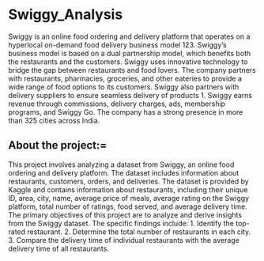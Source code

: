 # Swiggy_Analysis
Swiggy is an online food ordering and delivery platform that operates on a hyperlocal on-demand food delivery business model 123. Swiggy’s business model is based on a dual partnership model, which benefits both the restaurants and the customers. Swiggy uses innovative technology to bridge the gap between restaurants and food lovers. The company partners with restaurants, pharmacies, groceries, and other eateries to provide a wide range of food options to its customers. Swiggy also partners with delivery suppliers to ensure seamless delivery of products 1. Swiggy earns revenue through commissions, delivery charges, ads, membership programs, and Swiggy Go. The company has a strong presence in more than 325 cities across India.

## About the project:=

This project involves analyzing a dataset from Swiggy, an online food ordering and delivery platform. The dataset includes information about restaurants, customers, orders, and deliveries. The dataset is provided by Kaggle and contains information about restaurants, including their unique ID, area, city, name, average price of meals, average rating on the Swiggy platform, total number of ratings, food served, and average delivery time. The primary objectives of this project are to analyze and derive insights from the Swiggy dataset. The specific findings include: 1. Identify the top-rated restaurant. 2. Determine the total number of restaurants in each city. 3. Compare the delivery time of individual restaurants with the average delivery time of all restaurants.
